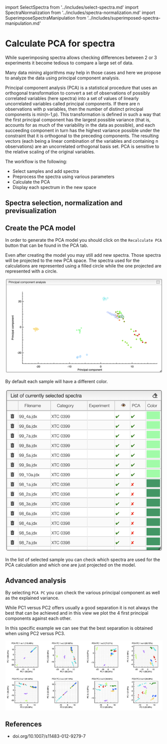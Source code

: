 import SelectSpectra from '../includes/select-spectra.md'
import SpectraNormalization from '../includes/spectra-normalization.md'
import SuperimposeSpectraManipulation from '../includes/superimposed-spectra-manipulation.md'

# Calculate PCA for spectra

While superimposing spectra allows checking differences between 2 or 3 experiments it become tedious to compare a large set of data.

Many data mining algorithms may help in those cases and here we propose to analyze the data using principal component analysis.

Principal component analysis (PCA) is a statistical procedure that uses an orthogonal transformation to convert a set of observations of possibly correlated variables (here spectra) into a set of values of linearly uncorrelated variables called principal components. If there are n observations with p variables, then the number of distinct principal components is min(n-1,p). This transformation is defined in such a way that the first principal component has the largest possible variance (that is, accounts for as much of the variability in the data as possible), and each succeeding component in turn has the highest variance possible under the constraint that it is orthogonal to the preceding components. The resulting vectors (each being a linear combination of the variables and containing n observations) are an uncorrelated orthogonal basis set. PCA is sensitive to the relative scaling of the original variables.

The workflow is the following:

- Select samples and add spectra
- Preprocess the spectra using various parameters
- Calculate the PCA
- Display each spectrum in the new space

## Spectra selection, normalization and previsualization

<SelectSpectra />
<SpectraNormalization />
<SuperimposeSpectraManipulation />

## Create the PCA model

In order to generate the PCA model you should click on the `Recalculate PCA` button that can be found in the PCA tab.

Even after creating the model you may still add new spectra. Those spectra will be projected to the new PCA space. The spectra used for the calculations are represented using a filled circle while the one projected are represented with a circle.

![result](images/result.png)

By default each sample will have a different color.

![sample PCA](images/samplePCA.png)

In the list of selected sample you can check which spectra are used for the PCA calculation and which one are just projected on the model.

## Advanced analysis

By selecting `PCA PC` you can check the various principal component as well as the explained variance.

While PC1 versus PC2 offers usually a good separation it is not always the best that can be achieved and in this view we plot the 4 first principal components against each other.

In this specific example we can see that the best separation is obtained when using PC2 versus PC3.

![pca versus](images/pcaVersus.png)

## References

- doi.org/10.1007/s11483-012-9279-7
